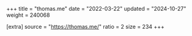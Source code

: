 +++
title = "thomas.me"
date = "2022-03-22"
updated = "2024-10-27"
weight = 240068

[extra]
source = "https://thomas.me/"
ratio = 2
size = 234
+++
